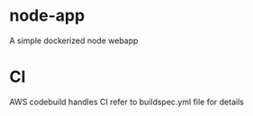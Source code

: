 # node-app
A simple dockerized node webapp

# CI
AWS codebuild handles CI refer to buildspec.yml file for details
